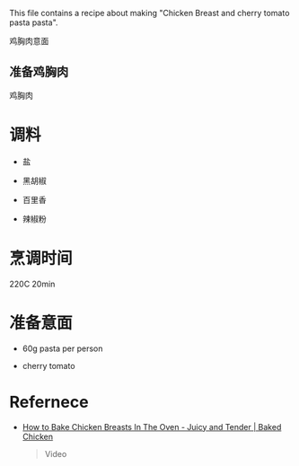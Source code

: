 This file contains a recipe about making "Chicken Breast and cherry tomato pasta pasta".

鸡胸肉意面

## 准备鸡胸肉

鸡胸肉


# 调料

- 盐

- 黑胡椒

- 百里香

- 辣椒粉

# 烹调时间

220C 20min


# 准备意面

- 60g pasta per person

- cherry tomato


# Refernece

- [How to Bake Chicken Breasts In The Oven - Juicy and Tender | Baked Chicken](https://www.youtube.com/watch?v=YAe5jDB5pJ4)

    > Video

